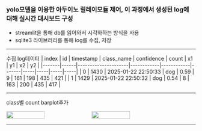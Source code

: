 ### yolo모델을 이용한 아두이노 릴레이모듈 제어, 이 과정에서 생성된 log에 대해 실시간 대시보드 구성
- streamlit을 통해 db를 읽어와서 시각화하는 방식을 사용
- sqlite3 라이브러리를 통해 log를 수집, 저장
---------------------
수집 log데이터
| index | id   | timestamp           | class_name | confidence | count | x1  | y1  | x2  | y2  |
|-------|------|---------------------|------------|------------|-------|-----|-----|-----|-----|
| 0     | 1430 | 2025-01-22 22:50:33 | dog        | 0.59       | 9     | 161 | 198 | 435 | 421 |
| 1     | 1429 | 2025-01-22 22:50:32 | dog        | 0.54       | 8     | 163 | 200 | 435 | 417 |

------------------------ 
class별 count barplot추가 

<div style="display: flex;">
  <img src="https://github.com/user-attachments/assets/2a374c56-b6ac-4b5a-9740-9f3d50b06984" width="45%" />
  <img src="https://github.com/user-attachments/assets/251cae96-4833-4416-8f3e-f33087bad8ca" width="45%" />
</div>

---------


